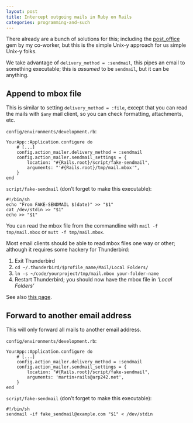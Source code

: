 ```yaml
---
layout: post
title: Intercept outgoing mails in Ruby on Rails
categories: programming-and-such
---
```


There already are a bunch of solutions for this; including the
[post\_office][po] gem by my co-worker, but this is the simple Unix-y approach
for us simple Unix-y folks.

We take advantage of `delivery_method = :sendmail`, this pipes an email to
something executable; this is *assumed* to be `sendmail`, but it can be
anything.

Append to mbox file
-------------------

This is similar to setting `delivery_method = :file`, except that you can read
the mails with `$any` mail client, so you can check formatting, attachments,
etc.

`config/environments/development.rb`:

	YourApp::Application.configure do
		# [...]
		config.action_mailer.delivery_method = :sendmail
		config.action_mailer.sendmail_settings = {
			location: "#{Rails.root}/script/fake-sendmail",
			arguments: "'#{Rails.root}/tmp/mail.mbox'",
		}
	end

`script/fake-sendmail` (don’t forget to make this executable):

	#!/bin/sh
	echo "From FAKE-SENDMAIL $(date)" >> "$1"
	cat /dev/stdin >> "$1"
	echo >> "$1"

You can read the mbox file from the commandline with `mail -f tmp/mail.mbox` or
`mutt -f tmp/mail.mbox`.

Most email clients should be able to read mbox files one way or other;
although it requires some hackery for Thunderbird:

1. Exit Thunderbird
2. `cd ~/.thunderbird/$profile_name/Mail/Local Folders/`
3. `ln -s ~/code/yourproject/tmp/mail.mbox your-folder-name`
4. Restart Thunderbird; you should now have the mbox file in *‘Local Folders’*

See also [this page](http://bahut.alma.ch/2010/01/open-mbox-file-in-thunderbird.html).

Forward to another email address
--------------------------------

This will only forward all mails to another email address.

`config/environments/development.rb`:

	YourApp::Application.configure do
		# [...]
		config.action_mailer.delivery_method = :sendmail
		config.action_mailer.sendmail_settings = {
			location: "#{Rails.root}/script/fake-sendmail",
			arguments: 'martin+rails@arp242.net',
		}
	end

`script/fake-sendmail` (don’t forget to make this executable):

	#!/bin/sh
	sendmail -if fake_sendmail@example.com "$1" < /dev/stdin

[po]: https://github.com/bluerail/post_office
